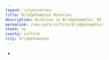 ```yaml
---
layout: citywineries
title: Bridgehampton Wineries
description: Wineries in Bridgehampton, NY
permalink: /new-york/suffolk/bridgehampton/
state: ny
county: suffolk
city: bridgehampton
---
```

-
